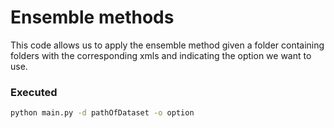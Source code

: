 # Ensemble methods

This code allows us to apply the ensemble method given a folder containing folders with the corresponding xmls and indicating 
the option we want to use.

### Executed

```bash
python main.py -d pathOfDataset -o option
```

